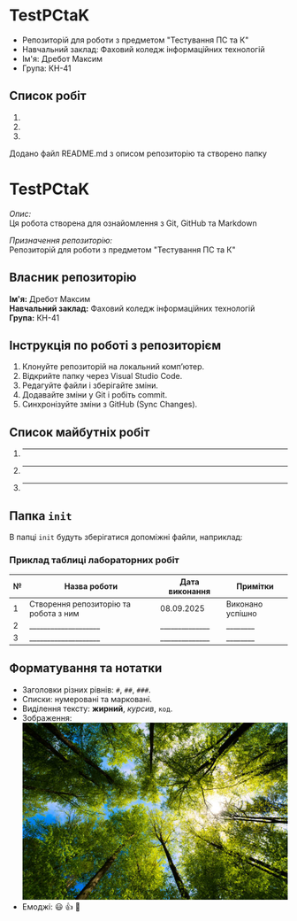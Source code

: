 # TestPCtaK

- Репозиторій для роботи з предметом "Тестування ПС та К"
- Навчальний заклад: Фаховий коледж інформаційних технологій 
- Ім'я: Дребот Максим 
- Група: КН-41


## Список робіт
1. 
2. 
3.  

Додано файл README.md з описом репозиторію та створено папку


# TestPCtaK
_Опис:_  
Ця робота створена для ознайомлення з Git, GitHub та Markdown

_Призначення репозиторію:_  
Репозиторій для роботи з предметом "Тестування ПС та К"

## Власник репозиторію
**Ім'я:** Дребот Максим   
**Навчальний заклад:** Фаховий коледж інформаційних технологій  
**Група:** КН-41

## Інструкція по роботі з репозиторієм
1. Клонуйте репозиторій на локальний комп’ютер.  
2. Відкрийте папку через Visual Studio Code.  
3. Редагуйте файли і зберігайте зміни.  
4. Додавайте зміни у Git і робіть commit.  
5. Синхронізуйте зміни з GitHub (Sync Changes).

## Список майбутніх робіт
1. ________________________________  
2. ________________________________  
3. ________________________________

## Папка `init`
В папці `init` будуть зберігатися допоміжні файли, наприклад:

### Приклад таблиці лабораторних робіт

| № | Назва роботи         | Дата виконання | Примітки |
|---|----------------------|----------------|----------|
| 1 | Створення репозиторію та робота з ним | 08.09.2025 | Виконано успішно |
| 2 | ____________________ | ______________ | ________ |
| 3 | ____________________ | ______________ | ________ |

## Форматування та нотатки
- Заголовки різних рівнів: `#`, `##`, `###`.  
- Списки: нумеровані та марковані.  
- Виділення тексту: **жирний**, *курсив*, `код`.    
- Зображення:![опис](/istockphoto-1317323736-612x612.jpg)  
- Емоджі: 😃 👍 🚀
